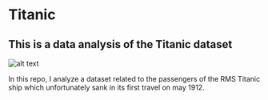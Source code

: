 # Titanic
## This is a data analysis of the Titanic dataset 

![alt text](https://www.google.com/search?q=titanic+png&tbm=isch&ved=2ahUKEwjPqf6ugb_2AhXhADQIHaTIAZwQ2-cCegQIABAA&oq=titanic+png&gs_lcp=CgNpbWcQAzIHCCMQ7wMQJzIGCAAQBxAeMgYIABAHEB4yBggAEAcQHjIGCAAQBxAeMgYIABAHEB4yBggAEAcQHjIGCAAQBxAeMgYIABAHEB4yBggAEAcQHlAAWABgoQdoAHAAeACAAVWIAVWSAQExmAEAqgELZ3dzLXdpei1pbWfAAQE&sclient=img&ei=OcArYo-pJ-GB0PEPpJGH4Ak&bih=944&biw=1728&rlz=1C5CHFA_enCA987CA988#imgrc=dX5nZmaSeOANaM)
 
In this repo, I analyze a dataset related to the passengers of the RMS Titanic ship which unfortunately sank in its first travel on may 1912.


























